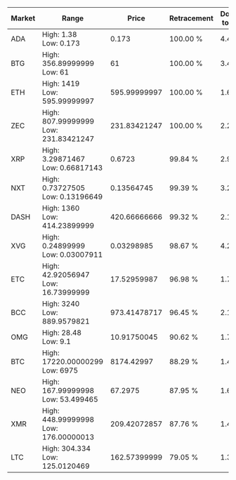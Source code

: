 | Market | Range | Price| Retracement | Doubles to 50% |
| --- | --- | --- | --- | --- |
| ADA | High: 1.38<br />Low: 0.173 | 0.173 | 100.00 % | 4.49 |
| BTG | High: 356.89999999<br />Low: 61 | 61 | 100.00 % | 3.43 |
| ETH | High: 1419<br />Low: 595.99999997 | 595.99999997 | 100.00 % | 1.69 |
| ZEC | High: 807.99999999<br />Low: 231.83421247 | 231.83421247 | 100.00 % | 2.24 |
| XRP | High: 3.29871467<br />Low: 0.66817143 | 0.6723 | 99.84 % | 2.95 |
| NXT | High: 0.73727505<br />Low: 0.13196649 | 0.13564745 | 99.39 % | 3.20 |
| DASH | High: 1360<br />Low: 414.23899999 | 420.66666666 | 99.32 % | 2.11 |
| XVG | High: 0.24899999<br />Low: 0.03007911 | 0.03298985 | 98.67 % | 4.23 |
| ETC | High: 42.92056947<br />Low: 16.73999999 | 17.52959987 | 96.98 % | 1.70 |
| BCC | High: 3240<br />Low: 889.9579821 | 973.41478717 | 96.45 % | 2.12 |
| OMG | High: 28.48<br />Low: 9.1 | 10.91750045 | 90.62 % | 1.72 |
| BTC | High: 17220.00000299<br />Low: 6975 | 8174.42997 | 88.29 % | 1.48 |
| NEO | High: 167.99999998<br />Low: 53.499465 | 67.2975 | 87.95 % | 1.65 |
| XMR | High: 448.99999998<br />Low: 176.00000013 | 209.42072857 | 87.76 % | 1.49 |
| LTC | High: 304.334<br />Low: 125.0120469 | 162.57399999 | 79.05 % | 1.32 |
